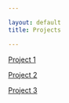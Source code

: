 ```yaml
---

layout: default
title: Projects

---
```


[Project 1](project-1)

[Project 2](project-2)

[Project 3](project-3)
